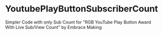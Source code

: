 # YoutubePlayButtonSubscriberCount
Simpler Code with only Sub Count for "RGB YouTube Play Button Award With Live Sub/View Count" by Embrace Making
